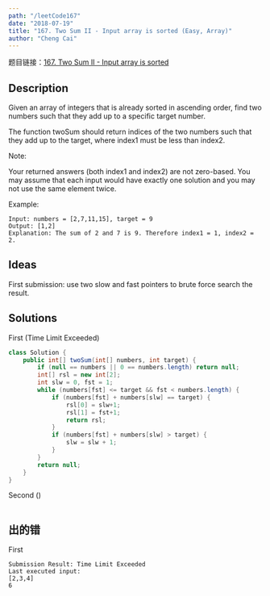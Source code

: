 ```yaml
---
path: "/leetCode167"
date: "2018-07-19"
title: "167. Two Sum II - Input array is sorted (Easy, Array)"
author: "Cheng Cai"
---
```


题目链接：[167. Two Sum II - Input array is sorted](https://leetcode.com/problems/two-sum-ii-input-array-is-sorted/description/)

## Description
Given an array of integers that is already sorted in ascending order, find two numbers such that they add up to a specific target number.

The function twoSum should return indices of the two numbers such that they add up to the target, where index1 must be less than index2.

Note:

Your returned answers (both index1 and index2) are not zero-based.
You may assume that each input would have exactly one solution and you may not use the same element twice.

Example:
```
Input: numbers = [2,7,11,15], target = 9
Output: [1,2]
Explanation: The sum of 2 and 7 is 9. Therefore index1 = 1, index2 = 2.
```
## Ideas
First submission: use two slow and fast pointers to brute force search the result.

## Solutions
First (Time Limit Exceeded)
```java
class Solution {
    public int[] twoSum(int[] numbers, int target) {
        if (null == numbers || 0 == numbers.length) return null;
        int[] rsl = new int[2];
        int slw = 0, fst = 1;
        while (numbers[fst] <= target && fst < numbers.length) {
            if (numbers[fst] + numbers[slw] == target) {
                rsl[0] = slw+1;
                rsl[1] = fst+1;
                return rsl;
            }
            if (numbers[fst] + numbers[slw] > target) {
                slw = slw + 1;
            }
        }
        return null;
    }
}
```

Second () 
```java

```


## 出的错
First
```
Submission Result: Time Limit Exceeded 
Last executed input:
[2,3,4]
6
```
